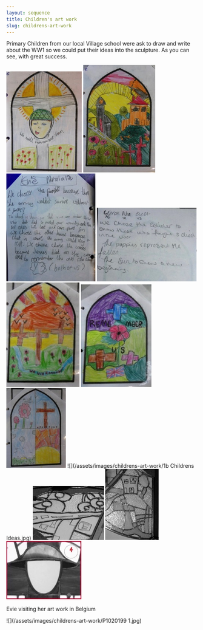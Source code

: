 ```yaml
---
layout: sequence
title: Children's art work
slug: childrens-art-work
---
```


Primary Children from our local Village school were ask to draw and write about the WW1 so we could put their ideas into the sculpture. As you can see, with great success.

![](/assets/images/childrens-art-work/P1020028.jpg)
![](/assets/images/childrens-art-work/P1010888.jpg)
![](/assets/images/childrens-art-work/P1010889.jpg)
![](/assets/images/childrens-art-work/P1020027.jpg)
![](/assets/images/childrens-art-work/P1010892.jpg)
![](/assets/images/childrens-art-work/P1010914.jpg)
![](/assets/images/childrens-art-work/P1010895.jpg)
![](/assets/images/childrens-art-work/1b Childrens Ideas.jpg)
![](/assets/images/childrens-art-work/P1010767-filtered.jpg)
![](/assets/images/childrens-art-work/P1010750-filtered.jpg)
![](/assets/images/childrens-art-work/P1010762_edited-1-1.jpg)

Evie visiting her art work in Belgium

![](/assets/images/childrens-art-work/P1020199 1.jpg)
